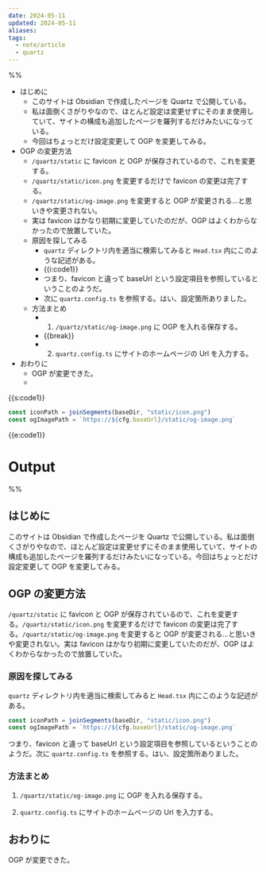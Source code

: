 ```yaml
---
date: 2024-05-11
updated: 2024-05-11
aliases: 
tags:
  - note/article
  - quartz
---
```

%%
- はじめに
	- このサイトは Obsidian で作成したページを Quartz で公開している。
	- 私は面倒くさがりやなので、ほとんど設定は変更せずにそのまま使用していて、サイトの構成も追加したページを羅列するだけみたいになっている。
	- 今回はちょっとだけ設定変更して OGP を変更してみる。
- OGP の変更方法
	- `/quartz/static` に favicon と OGP が保存されているので、これを変更する。
	- `/quartz/static/icon.png` を変更するだけで favicon の変更は完了する。
	- `/quartz/static/og-image.png` を変更すると OGP が変更される...と思いきや変更されない。
	- 実は favicon はかなり初期に変更していたのだが、OGP はよくわからなかったので放置していた。
	- 原因を探してみる
		- `quartz` ディレクトリ内を適当に検索してみると `Head.tsx` 内にこのような記述がある。
		- {{i:code1}}
		- つまり、favicon と違って baseUrl という設定項目を参照しているということのようだ。
		- 次に `quartz.config.ts` を参照する。はい、設定箇所ありました。
	- 方法まとめ
		- 1. `/quartz/static/og-image.png` に OGP を入れる保存する。
		- {{break}}
		- 2. `quartz.config.ts` にサイトのホームページの Url を入力する。
- おわりに
	- OGP が変更できた。
	- 

{{s:code1}}

```ts
const iconPath = joinSegments(baseDir, "static/icon.png")
const ogImagePath = `https://${cfg.baseUrl}/static/og-image.png`
```

{{e:code1}}

# Output
%%

## はじめに

このサイトは Obsidian で作成したページを Quartz で公開している。私は面倒くさがりやなので、ほとんど設定は変更せずにそのまま使用していて、サイトの構成も追加したページを羅列するだけみたいになっている。今回はちょっとだけ設定変更して OGP を変更してみる。

## OGP の変更方法

`/quartz/static` に favicon と OGP が保存されているので、これを変更する。`/quartz/static/icon.png` を変更するだけで favicon の変更は完了する。`/quartz/static/og-image.png` を変更すると OGP が変更される...と思いきや変更されない。実は favicon はかなり初期に変更していたのだが、OGP はよくわからなかったので放置していた。

### 原因を探してみる

`quartz` ディレクトリ内を適当に検索してみると `Head.tsx` 内にこのような記述がある。

```ts
const iconPath = joinSegments(baseDir, "static/icon.png")
const ogImagePath = `https://${cfg.baseUrl}/static/og-image.png`
```

つまり、favicon と違って baseUrl という設定項目を参照しているということのようだ。次に `quartz.config.ts` を参照する。はい、設定箇所ありました。

### 方法まとめ

1. `/quartz/static/og-image.png` に OGP を入れる保存する。

2. `quartz.config.ts` にサイトのホームページの Url を入力する。

## おわりに

OGP が変更できた。